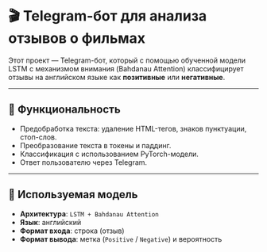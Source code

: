 # 🎬 Telegram-бот для анализа отзывов о фильмах

Этот проект — Telegram-бот, который с помощью обученной модели LSTM с механизмом внимания (Bahdanau Attention) классифицирует отзывы на английском языке как **позитивные** или **негативные**.

---

## 🚀 Функциональность

- Предобработка текста: удаление HTML-тегов, знаков пунктуации, стоп-слов.
- Преобразование текста в токены и паддинг.
- Классификация с использованием PyTorch-модели.
- Ответ пользователю через Telegram.

---

## 🧠 Используемая модель

- **Архитектура**: `LSTM + Bahdanau Attention`
- **Язык**: английский
- **Формат входа**: строка (отзыв)
- **Формат вывода**: метка (`Positive` / `Negative`) и вероятность